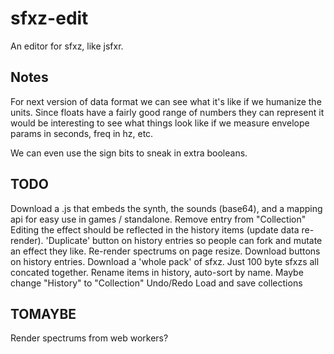 sfxz-edit
=========

An editor for sfxz, like jsfxr.

Notes
-----

For next version of data format we can see what it's like if we humanize the
units. Since floats have a fairly good range of numbers they can represent it
would be interesting to see what things look like if we measure envelope params
in seconds, freq in hz, etc.

We can even use the sign bits to sneak in extra booleans.

TODO
----

Download a .js that embeds the synth, the sounds (base64), and a mapping api for
easy use in games / standalone.
Remove entry from "Collection"
Editing the effect should be reflected in the history items (update data re-render).
'Duplicate' button on history entries so people can fork and mutate an effect they like.
Re-render spectrums on page resize.
Download buttons on history entries.
Download a 'whole pack' of sfxz. Just 100 byte sfxzs all concated together.
Rename items in history, auto-sort by name.
Maybe change "History" to "Collection"
Undo/Redo
Load and save collections

TOMAYBE
-------
Render spectrums from web workers?
